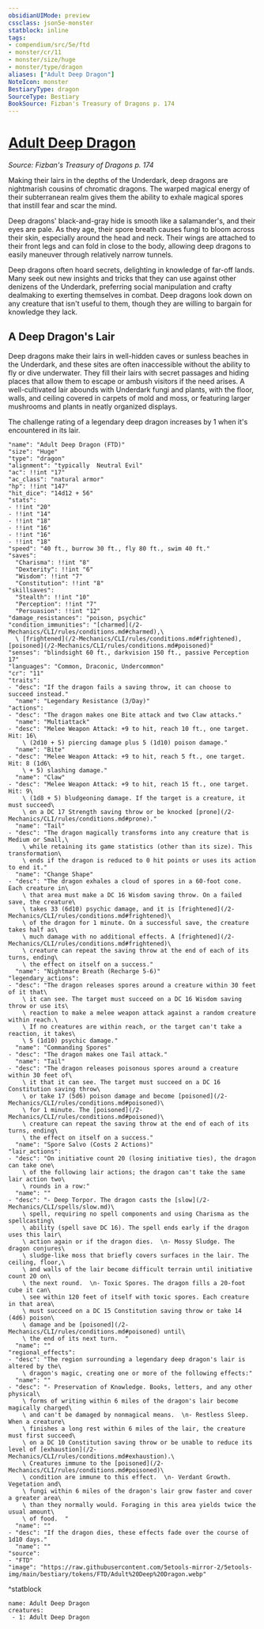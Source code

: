 ```yaml
---
obsidianUIMode: preview
cssclass: json5e-monster
statblock: inline
tags:
- compendium/src/5e/ftd
- monster/cr/11
- monster/size/huge
- monster/type/dragon
aliases: ["Adult Deep Dragon"]
NoteIcon: monster
BestiaryType: dragon
SourceType: Bestiary
BookSource: Fizban's Treasury of Dragons p. 174
---
```

# [Adult Deep Dragon](2-Mechanics/CLI/bestiary/dragon/adult-deep-dragon-ftd.md)
*Source: Fizban's Treasury of Dragons p. 174*  

Making their lairs in the depths of the Underdark, deep dragons are nightmarish cousins of chromatic dragons. The warped magical energy of their subterranean realm gives them the ability to exhale magical spores that instill fear and scar the mind.

Deep dragons' black-and-gray hide is smooth like a salamander's, and their eyes are pale. As they age, their spore breath causes fungi to bloom across their skin, especially around the head and neck. Their wings are attached to their front legs and can fold in close to the body, allowing deep dragons to easily maneuver through relatively narrow tunnels.

Deep dragons often hoard secrets, delighting in knowledge of far-off lands. Many seek out new insights and tricks that they can use against other denizens of the Underdark, preferring social manipulation and crafty dealmaking to exerting themselves in combat. Deep dragons look down on any creature that isn't useful to them, though they are willing to bargain for knowledge they lack.

## A Deep Dragon's Lair

Deep dragons make their lairs in well-hidden caves or sunless beaches in the Underdark, and these sites are often inaccessible without the ability to fly or dive underwater. They fill their lairs with secret passages and hiding places that allow them to escape or ambush visitors if the need arises. A well-cultivated lair abounds with Underdark fungi and plants, with the floor, walls, and ceiling covered in carpets of mold and moss, or featuring larger mushrooms and plants in neatly organized displays.

The challenge rating of a legendary deep dragon increases by 1 when it's encountered in its lair.

```statblock
"name": "Adult Deep Dragon (FTD)"
"size": "Huge"
"type": "dragon"
"alignment": "typically  Neutral Evil"
"ac": !!int "17"
"ac_class": "natural armor"
"hp": !!int "147"
"hit_dice": "14d12 + 56"
"stats":
- !!int "20"
- !!int "14"
- !!int "18"
- !!int "16"
- !!int "16"
- !!int "18"
"speed": "40 ft., burrow 30 ft., fly 80 ft., swim 40 ft."
"saves":
  "Charisma": !!int "8"
  "Dexterity": !!int "6"
  "Wisdom": !!int "7"
  "Constitution": !!int "8"
"skillsaves":
  "Stealth": !!int "10"
  "Perception": !!int "7"
  "Persuasion": !!int "12"
"damage_resistances": "poison, psychic"
"condition_immunities": "[charmed](/2-Mechanics/CLI/rules/conditions.md#charmed),\
  \ [frightened](/2-Mechanics/CLI/rules/conditions.md#frightened), [poisoned](/2-Mechanics/CLI/rules/conditions.md#poisoned)"
"senses": "blindsight 60 ft., darkvision 150 ft., passive Perception 17"
"languages": "Common, Draconic, Undercommon"
"cr": "11"
"traits":
- "desc": "If the dragon fails a saving throw, it can choose to succeed instead."
  "name": "Legendary Resistance (3/Day)"
"actions":
- "desc": "The dragon makes one Bite attack and two Claw attacks."
  "name": "Multiattack"
- "desc": "Melee Weapon Attack: +9 to hit, reach 10 ft., one target. Hit: 16\
    \ (2d10 + 5) piercing damage plus 5 (1d10) poison damage."
  "name": "Bite"
- "desc": "Melee Weapon Attack: +9 to hit, reach 5 ft., one target. Hit: 8 (1d6\
    \ + 5) slashing damage."
  "name": "Claw"
- "desc": "Melee Weapon Attack: +9 to hit, reach 15 ft., one target. Hit: 9\
    \ (1d8 + 5) bludgeoning damage. If the target is a creature, it must succeed\
    \ on a DC 17 Strength saving throw or be knocked [prone](/2-Mechanics/CLI/rules/conditions.md#prone)."
  "name": "Tail"
- "desc": "The dragon magically transforms into any creature that is Medium or Small,\
    \ while retaining its game statistics (other than its size). This transformation\
    \ ends if the dragon is reduced to 0 hit points or uses its action to end it."
  "name": "Change Shape"
- "desc": "The dragon exhales a cloud of spores in a 60-foot cone. Each creature in\
    \ that area must make a DC 16 Wisdom saving throw. On a failed save, the creature\
    \ takes 33 (6d10) psychic damage, and it is [frightened](/2-Mechanics/CLI/rules/conditions.md#frightened)\
    \ of the dragon for 1 minute. On a successful save, the creature takes half as\
    \ much damage with no additional effects. A [frightened](/2-Mechanics/CLI/rules/conditions.md#frightened)\
    \ creature can repeat the saving throw at the end of each of its turns, ending\
    \ the effect on itself on a success."
  "name": "Nightmare Breath (Recharge 5-6)"
"legendary_actions":
- "desc": "The dragon releases spores around a creature within 30 feet of it that\
    \ it can see. The target must succeed on a DC 16 Wisdom saving throw or use its\
    \ reaction to make a melee weapon attack against a random creature within reach.\
    \ If no creatures are within reach, or the target can't take a reaction, it takes\
    \ 5 (1d10) psychic damage."
  "name": "Commanding Spores"
- "desc": "The dragon makes one Tail attack."
  "name": "Tail"
- "desc": "The dragon releases poisonous spores around a creature within 30 feet of\
    \ it that it can see. The target must succeed on a DC 16 Constitution saving throw\
    \ or take 17 (5d6) poison damage and become [poisoned](/2-Mechanics/CLI/rules/conditions.md#poisoned)\
    \ for 1 minute. The [poisoned](/2-Mechanics/CLI/rules/conditions.md#poisoned)\
    \ creature can repeat the saving throw at the end of each of its turns, ending\
    \ the effect on itself on a success."
  "name": "Spore Salvo (Costs 2 Actions)"
"lair_actions":
- "desc": "On initiative count 20 (losing initiative ties), the dragon can take one\
    \ of the following lair actions; the dragon can't take the same lair action two\
    \ rounds in a row:"
  "name": ""
- "desc": "- Deep Torpor. The dragon casts the [slow](/2-Mechanics/CLI/spells/slow.md)\
    \ spell, requiring no spell components and using Charisma as the spellcasting\
    \ ability (spell save DC 16). The spell ends early if the dragon uses this lair\
    \ action again or if the dragon dies.  \n- Mossy Sludge. The dragon conjures\
    \ sludge-like moss that briefly covers surfaces in the lair. The ceiling, floor,\
    \ and walls of the lair become difficult terrain until initiative count 20 on\
    \ the next round.  \n- Toxic Spores. The dragon fills a 20-foot cube it can\
    \ see within 120 feet of itself with toxic spores. Each creature in that area\
    \ must succeed on a DC 15 Constitution saving throw or take 14 (4d6) poison\
    \ damage and be [poisoned](/2-Mechanics/CLI/rules/conditions.md#poisoned) until\
    \ the end of its next turn.  "
  "name": ""
"regional_effects":
- "desc": "The region surrounding a legendary deep dragon's lair is altered by the\
    \ dragon's magic, creating one or more of the following effects:"
  "name": ""
- "desc": "- Preservation of Knowledge. Books, letters, and any other physical\
    \ forms of writing within 6 miles of the dragon's lair become magically charged\
    \ and can't be damaged by nonmagical means.  \n- Restless Sleep. When a creature\
    \ finishes a long rest within 6 miles of the lair, the creature must first succeed\
    \ on a DC 10 Constitution saving throw or be unable to reduce its level of [exhaustion](/2-Mechanics/CLI/rules/conditions.md#exhaustion).\
    \ Creatures immune to the [poisoned](/2-Mechanics/CLI/rules/conditions.md#poisoned)\
    \ condition are immune to this effect.  \n- Verdant Growth. Vegetation and\
    \ fungi within 6 miles of the dragon's lair grow faster and cover a greater area\
    \ than they normally would. Foraging in this area yields twice the usual amount\
    \ of food.  "
  "name": ""
- "desc": "If the dragon dies, these effects fade over the course of 1d10 days."
  "name": ""
"source":
- "FTD"
"image": "https://raw.githubusercontent.com/5etools-mirror-2/5etools-img/main/bestiary/tokens/FTD/Adult%20Deep%20Dragon.webp"
```
^statblock

```encounter-table
name: Adult Deep Dragon
creatures:
 - 1: Adult Deep Dragon
```